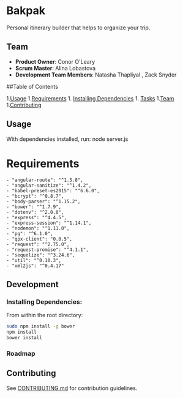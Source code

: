 # Bakpak 

Personal itinerary builder that helps to organize your trip.

## Team

  - __Product Owner__: Conor O'Leary
  - __Scrum Master__: Alina Lobastova
  - __Development Team Members__: Natasha Thapliyal , Zack Snyder

##Table of Contents

1.[Usage](#Usage)
1.[Requirements](#development)
	1. [Installing Dependencies](#installing-dependencies)
	1. [Tasks](#tasks)
1.[Team](#team)
1.[Contributing](#contributing)

## Usage

With dependencies installed, run:
node server.js

# Requirements

    - "angular-route": "^1.5.8",
    - "angular-sanitize": "^1.4.2",
    - "babel-preset-es2015": "^6.6.0",
    - "bcrypt": "^0.8.7",
    - "body-parser": "^1.15.2",
    - "bower": "^1.7.9",
    - "dotenv": "^2.0.0",
    - "express": "^4.4.5",
    - "express-session": "^1.14.1",
    - "nodemon": "^1.11.0",
    - "pg": "^6.1.0",
    - "qpx-client": "0.0.5",
    - "request": "^2.75.0",
    - "request-promise": "^4.1.1",
    - "sequelize": "^3.24.6",
    - "util": "^0.10.3",
    - "xml2js": "^0.4.17"


## Development

### Installing Dependencies:

From within the root directory:

```sh
sudo npm install -g bower
npm install
bower install
```
### Roadmap

## Contributing

See [CONTRIBUTING.md](CONTRIBUTING.md) for contribution guidelines.